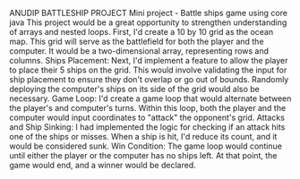 ANUDIP BATTLESHIP PROJECT
Mini project - Battle ships game using core java This project would be a great opportunity to strengthen understanding of arrays and nested loops. First, I'd create a 10 by 10 grid as the ocean map. This grid will serve as the battlefield for both the player and the computer. It would be a two-dimensional array, representing rows and columns. Ships Placement: Next, I'd implement a feature to allow the player to place their 5 ships on the grid. This would involve validating the input for ship placement to ensure they don't overlap or go out of bounds. Randomly deploying the computer's ships on its side of the grid would also be necessary. Game Loop: I'd create a game loop that would alternate between the player's and computer's turns. Within this loop, both the player and the computer would input coordinates to "attack" the opponent's grid. Attacks and Ship Sinking: I had implemented the logic for checking if an attack hits one of the ships or misses. When a ship is hit, I'd reduce its count, and it would be considered sunk. Win Condition: The game loop would continue until either the player or the computer has no ships left. At that point, the game would end, and a winner would be declared.
